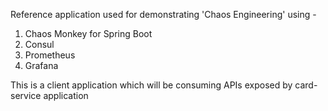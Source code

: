 Reference application used for demonstrating 'Chaos Engineering' using -
1. Chaos Monkey for Spring Boot
2. Consul
3. Prometheus
4. Grafana

This is a client application which will be consuming APIs exposed by card-service application
